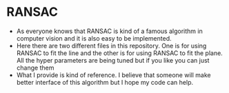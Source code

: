 # RANSAC

- As everyone knows that RANSAC is kind of a famous algorithm in computer vision and it is also easy to be implemented.
- Here there are two different files in this repository. One is for using RANSAC to fit the line and the other is for using RANSAC to fit the plane. All the hyper parameters are being tuned but if you like you can just change them
- What I provide is kind of reference. I believe that someone will make better interface of this algorithm but I hope my code can help.

